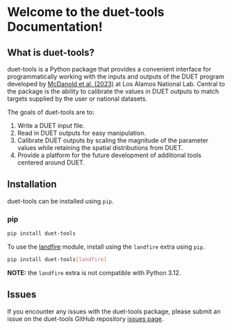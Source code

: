 # Welcome to the duet-tools Documentation!

## What is duet-tools?

duet-tools is a Python package that provides a convenient interface for programmatically working with the inputs and outputs of the DUET program developed by [McDanold et al. (2023)](https://doi.org/10.1016/j.ecolmodel.2023.110425) at Los Alamos National Lab. Central to the package is the ability to calibrate the values in DUET outputs to match targets supplied by the user or national datasets.

The goals of duet-tools are to:

1. Write a DUET input file.
2. Read in DUET outputs for easy manipulation.
3. Calibrate DUET outputs by scaling the magnitude of the parameter values while retaining the spatial distributions from DUET.
4. Provide a platform for the future development of additional tools centered around DUET.


## Installation

duet-tools can be installed using `pip`.

### pip

```bash
pip install duet-tools
```

To use the [landfire](reference.md#duet_tools.landfire) module, install using the `landfire` extra using `pip`.

```bash
pip install duet-tools[landfire]
```

**NOTE:** the `landfire` extra is not compatible with Python 3.12.

## Issues

If you encounter any issues with the duet-tools package, please submit an issue on the duet-tools GitHub
repository [issues page](https://github.com/nmc-cafes/duet-tools/issues).

